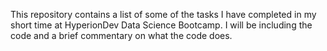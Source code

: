 This repository contains a list of some of the tasks I have completed in my short time at HyperionDev Data Science Bootcamp.
I will be including the code and a brief commentary on what the code does.
